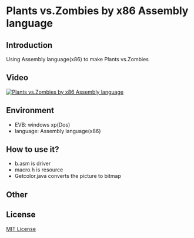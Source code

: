 # Plants vs.Zombies by x86 Assembly language
## Introduction
  Using Assembly language(x86) to make Plants vs.Zombies
## Video
  [![Plants vs.Zombies by x86 Assembly language](https://i.imgur.com/uxiMqKP.png)](https://youtu.be/6KKGQbUG51k)
## Environment
  - EVB:  windows xp(Dos)   
  - language: Assembly language(x86)
## How to use it?
  - b.asm is driver
  - macro.h is resource
  - Getcolor.java  converts the picture to bitmap
## Other

## License
[MIT License](https://opensource.org/licenses/MIT)
